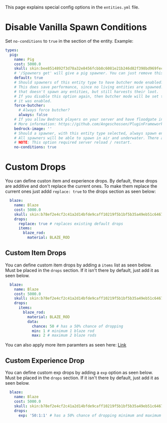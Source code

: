 This page explains special config options in the ``entities.yml`` file.

# Disable Vanilla Spawn Conditions
Set ``no-conditions`` to ``true`` in the section of the entity. Example:
````yaml
types:
  pig:
    name: Pig
    cost: 5000.0
    skull: skin:bee8514892f3d78a32e8456fcbb8c6081e21b246d82f398bd969fec19d3c27b3
    # '/Spawners get' will give a pig spawner. You can just remove this option and place it somewhere else to change the default entity.
    default: true
    # Should spawners of this entity type to have butcher mode enabled?
    # This does save performance, since no living entities are spawned. This acts like a virtual spawner
    # that doesn't spawn any entities, but still harvests their loot.
    # If you disable this option again, then butcher mode will be set to the state each induvidual spawner had before
    # it was enabled.
    force-butcher:
      # Always force butcher?
      always: false
    # If you allow Bedrock players on your server and have floodgate installed, you can set an image for this entity in the Bedrock menu.
    # More information: https://github.com/Angeschossen/PluginFrameworkAPI/wiki/Bedrock-Menus#button-icons
    bedrock-image: ''
    # Should a spawner, with this entity type selected, always spawn entities? That means that there are no spawn conditions, except the levels from levels.yml (except player_range).
    # All spawners will be able to spawn in air and underwater. There are no restrictions.
    # NOTE: This option required server reload / restart.
    no-conditions: true
````

# Custom Drops
You can define custon item and experience drops. By default, these drops are additive and don't replace the current ones.
To make them replace the current ones just addd ``replace: true`` to the drops section as seen below:

````yaml
  blaze:
    name: Blaze
    cost: 5000.0
    skull: skin:b78ef2e4cf2c41a2d14bfde9caff10219f5b1bf5b35a49eb51c6467882cb5f0
    drops:
      replace: true # replaces existing default drops
      items:
        blaze_rod:
          material: BLAZE_ROD
````

## Custom Item Drops
You can define custom item drops by adding a ``items`` list as seen below. Must be placed in the ``drops`` section. If it isn't there by default, just add it as seen below.

````yaml
  blaze:
    name: Blaze
    cost: 5000.0
    skull: skin:b78ef2e4cf2c41a2d14bfde9caff10219f5b1bf5b35a49eb51c6467882cb5f0
    drops:
      items:
        blaze_rod:
          material: BLAZE_ROD
          data:
            chance: 50 # has a 50% chance of dropping
            min: 1 # minimum 1 blaze rod
            max: 2 # maximum 2 blaze rods
````

You can also apply more item paramters as seen here: [Link](https://wiki.incredibleplugins.com/general/menus/gui-menus#optional-item-parameters)

## Custom Experience Drop
You can define custom exp drops by adding a ``exp`` option as seen below. Must be placed in the ``drops`` section. If it isn't there by default, just add it as seen below.

````yaml
  blaze:
    name: Blaze
    cost: 5000.0
    skull: skin:b78ef2e4cf2c41a2d14bfde9caff10219f5b1bf5b35a49eb51c6467882cb5f0
    drops:
      exp: '50:1:1' # has a 50% chance of dropping minimum and maximum 1 experience orb
````